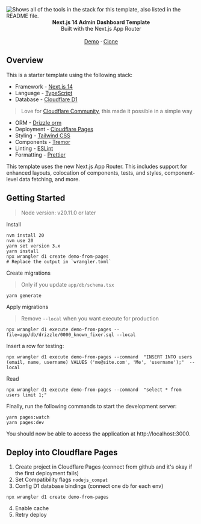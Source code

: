 <picture>
  <source media="(prefers-color-scheme: dark)" srcset="https://user-images.githubusercontent.com/9113740/201498864-2a900c64-d88f-4ed4-b5cf-770bcb57e1f5.png">
  <source media="(prefers-color-scheme: light)" srcset="https://user-images.githubusercontent.com/9113740/201498152-b171abb8-9225-487a-821c-6ff49ee48579.png">
  <img alt="Shows all of the tools in the stack for this template, also listed in the README file." src="https://user-images.githubusercontent.com/9113740/201498152-b171abb8-9225-487a-821c-6ff49ee48579.png">
</picture>

<div align="center"><strong>Next.js 14 Admin Dashboard Template</strong></div>
<div align="center">Built with the Next.js App Router</div>
<br />
<div align="center">
<a href="https://cloudflare-page-nextjs-d1-tailwindcss-template.pages.dev/">Demo</a>
<span> · </span>
<a href="https://github.com/ebar0n/cloudflare-page-nextjs-d1-tailwindcss-template">Clone</a>
<span>
</div>

## Overview

This is a starter template using the following stack:

- Framework - [Next.js 14](https://nextjs.org/14)
- Language - [TypeScript](https://www.typescriptlang.org)
- Database - [Cloudflare D1](https://developers.cloudflare.com/d1/)
> Love for [Cloudflare Community](https://community.cloudflare.com/t/nextjs-pages-application-with-d1-bindings/595958), this made it possible in a simple way
- ORM - [Drizzle orm](https://orm.drizzle.team/)
- Deployment - [Cloudflare Pages](https://developers.cloudflare.com/pages)
- Styling - [Tailwind CSS](https://tailwindcss.com)
- Components - [Tremor](https://www.tremor.so)
- Linting - [ESLint](https://eslint.org)
- Formatting - [Prettier](https://prettier.io)

This template uses the new Next.js App Router. This includes support for enhanced layouts, colocation of components, tests, and styles, component-level data fetching, and more.

## Getting Started

> Node version: v20.11.0 or later

Install

```
nvm install 20
nvm use 20
yarn set version 3.x
yarn install
npx wrangler d1 create demo-from-pages
# Replace the output in `wrangler.toml`
```

Create migrations
> Only if you update `app/db/schema.tsx`
```
yarn generate
```

Apply migrations
> Remove `--local` when you want execute for production
```
npx wrangler d1 execute demo-from-pages --file=app/db/drizzle/0000_known_fixer.sql --local
```

Insert a row for testing:
```
npx wrangler d1 execute demo-from-pages --command  "INSERT INTO users (email, name, username) VALUES ('me@site.com', 'Me', 'username');"  --local
```

Read
```
npx wrangler d1 execute demo-from-pages --command  "select * from users limit 1;"
```

Finally, run the following commands to start the development server:

```
yarn pages:watch
yarn pages:dev
```

You should now be able to access the application at http://localhost:3000.

## Deploy into Cloudflare Pages

1. Create project in Cloudflare Pages (connect from github and it's okay if the first deployment fails)
2. Set Compatibility flags `nodejs_compat`
3. Config D1 database bindings (connect one db for each env)
```
npx wrangler d1 create demo-from-pages
```
4. Enable cache
5. Retry deploy
